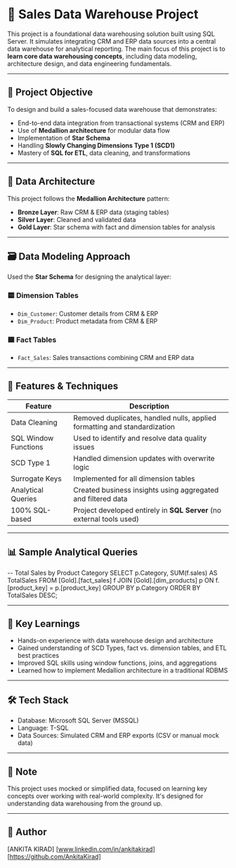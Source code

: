 # 🧾 Sales Data Warehouse Project

This project is a foundational data warehousing solution built using SQL Server. It simulates integrating CRM and ERP data sources into a central data warehouse for analytical reporting. 
The main focus of this project is to **learn core data warehousing concepts**, including data modeling, architecture design, and data engineering fundamentals.

-------------------------------------------------------------------------------------------------

## 📌 Project Objective

To design and build a sales-focused data warehouse that demonstrates:
- End-to-end data integration from transactional systems (CRM and ERP)
- Use of **Medallion architecture** for modular data flow
- Implementation of **Star Schema**
- Handling **Slowly Changing Dimensions Type 1 (SCD1)**
- Mastery of **SQL for ETL**, data cleaning, and transformations

-------------------------------------------------------------------------------------------------

## 🧱 Data Architecture

This project follows the **Medallion Architecture** pattern:

- **Bronze Layer**: Raw CRM & ERP data (staging tables)
- **Silver Layer**: Cleaned and validated data
- **Gold Layer**: Star schema with fact and dimension tables for analysis

-------------------------------------------------------------------------------------------------

## 🗃️ Data Modeling Approach

Used the **Star Schema** for designing the analytical layer:

### 🟨 Dimension Tables
- `Dim_Customer`: Customer details from CRM & ERP
- `Dim_Product`: Product metadata from CRM & ERP

### 🟦 Fact Tables
- `Fact_Sales`: Sales transactions combining CRM and ERP data

-------------------------------------------------------------------------------------------------

## 🔧 Features & Techniques

| Feature                             | Description                                                                 |
|------------------------------------|-----------------------------------------------------------------------------|
| Data Cleaning                      | Removed duplicates, handled nulls, applied formatting and standardization  |
| SQL Window Functions               | Used to identify and resolve data quality issues                           |
| SCD Type 1                         | Handled dimension updates with overwrite logic                             |
| Surrogate Keys                     | Implemented for all dimension tables                                       |
| Analytical Queries                 | Created business insights using aggregated and filtered data               |
| 100% SQL-based                     | Project developed entirely in **SQL Server** (no external tools used)      |

-------------------------------------------------------------------------------------------------
## 📊 Sample Analytical Queries

-- Total Sales by Product Category
SELECT 
    p.Category, 
    SUM(f.sales) AS TotalSales
FROM [Gold].[fact_sales] f
JOIN [Gold].[dim_products] p 
	ON f.[product_key] = p.[product_key]
GROUP BY p.Category
ORDER BY TotalSales DESC;

-------------------------------------------------------------------------------------------------
## 🧠 Key Learnings

- Hands-on experience with data warehouse design and architecture
- Gained understanding of SCD Types, fact vs. dimension tables, and ETL best practices
- Improved SQL skills using window functions, joins, and aggregations
- Learned how to implement Medallion architecture in a traditional RDBMS

-------------------------------------------------------------------------------------------------
## 🛠️ Tech Stack

- Database: Microsoft SQL Server (MSSQL)
- Language: T-SQL
- Data Sources: Simulated CRM and ERP exports (CSV or manual mock data)

------------------------------------------------------------------------------------------------ 
## 📎 Note

This project uses mocked or simplified data, focused on learning key concepts over working with real-world complexity. It's designed for understanding data warehousing from the ground up.

------------------------------------------------------------------------------------------------
## 📣 Author

[ANKITA KIRAD]
[www.linkedin.com/in/ankitakirad]
[https://github.com/AnkitaKirad]
